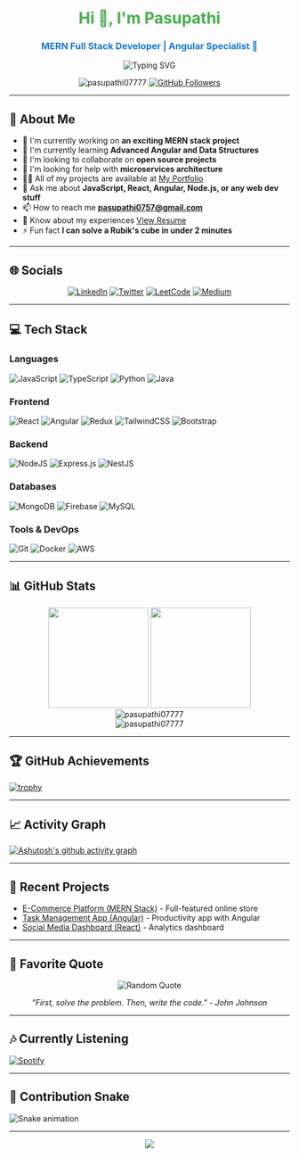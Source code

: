 <h1 align="center" style="color: #4CAF50; font-weight: bold; text-shadow: 2px 2px 4px rgba(0,0,0,0.1);">Hi 👋, I'm Pasupathi</h1>
<h3 align="center" style="color: #1976D2; font-weight: bold;">MERN Full Stack Developer | Angular Specialist 🚀</h3>

<p align="center">
  <img src="https://readme-typing-svg.herokuapp.com?color=36BCF7&size=24&center=true&vCenter=true&lines=Full+Stack+Developer;Angular+Expert;Problem+Solver;Lifelong+Learner;Open+to+Opportunities" alt="Typing SVG" />
</p>

<p align="center">
  <img src="https://komarev.com/ghpvc/?username=pasupathi07777&label=Profile%20views&color=0e75b6&style=flat" alt="pasupathi07777" /> 
  <a href="https://github.com/pasupathi07777?tab=followers"><img src="https://img.shields.io/github/followers/pasupathi07777?label=Followers&style=social" alt="GitHub Followers"></a>
</p>

---

## 🌟 About Me
- 🔭 I'm currently working on **an exciting MERN stack project**
- 🌱 I'm currently learning **Advanced Angular and Data Structures**
- 👯 I'm looking to collaborate on **open source projects**
- 🤝 I'm looking for help with **microservices architecture**
- 👨‍💻 All of my projects are available at [My Portfolio](https://pasupathi07777-portfolio.netlify.app/)
- 💬 Ask me about **JavaScript, React, Angular, Node.js, or any web dev stuff**
- 📫 How to reach me **pasupathi0757@gmail.com**
- 📄 Know about my experiences [View Resume](https://pasupathi07777-portfolio.netlify.app/resume)
- ⚡ Fun fact **I can solve a Rubik's cube in under 2 minutes**

---

## 🌐 Socials
<p align="center">
  <a href="https://linkedin.com/in/pasupathi07777" target="_blank"><img src="https://img.shields.io/badge/LinkedIn-0077B5?style=for-the-badge&logo=linkedin&logoColor=white" alt="LinkedIn"/></a>
  <a href="https://twitter.com/pasupathi07777" target="_blank"><img src="https://img.shields.io/badge/Twitter-1DA1F2?style=for-the-badge&logo=twitter&logoColor=white" alt="Twitter"/></a>
  <a href="https://leetcode.com/pasupathi07777" target="_blank"><img src="https://img.shields.io/badge/-LeetCode-FFA116?style=for-the-badge&logo=LeetCode&logoColor=black" alt="LeetCode"/></a>
  <a href="https://medium.com/@pasupathi0757" target="_blank"><img src="https://img.shields.io/badge/Medium-12100E?style=for-the-badge&logo=medium&logoColor=white" alt="Medium"/></a>
</p>

---

## 💻 Tech Stack
### Languages
![JavaScript](https://img.shields.io/badge/javascript-%23323330.svg?style=for-the-badge&logo=javascript&logoColor=%23F7DF1E)
![TypeScript](https://img.shields.io/badge/typescript-%23007ACC.svg?style=for-the-badge&logo=typescript&logoColor=white)
![Python](https://img.shields.io/badge/python-3670A0?style=for-the-badge&logo=python&logoColor=ffdd54)
![Java](https://img.shields.io/badge/java-%23ED8B00.svg?style=for-the-badge&logo=openjdk&logoColor=white)

### Frontend
![React](https://img.shields.io/badge/react-%2320232a.svg?style=for-the-badge&logo=react&logoColor=%2361DAFB)
![Angular](https://img.shields.io/badge/angular-%23DD0031.svg?style=for-the-badge&logo=angular&logoColor=white)
![Redux](https://img.shields.io/badge/redux-%23593d88.svg?style=for-the-badge&logo=redux&logoColor=white)
![TailwindCSS](https://img.shields.io/badge/tailwindcss-%2338B2AC.svg?style=for-the-badge&logo=tailwind-css&logoColor=white)
![Bootstrap](https://img.shields.io/badge/bootstrap-%238511FA.svg?style=for-the-badge&logo=bootstrap&logoColor=white)

### Backend
![NodeJS](https://img.shields.io/badge/node.js-6DA55F?style=for-the-badge&logo=node.js&logoColor=white)
![Express.js](https://img.shields.io/badge/express.js-%23404d59.svg?style=for-the-badge&logo=express&logoColor=%2361DAFB)
![NestJS](https://img.shields.io/badge/nestjs-%23E0234E.svg?style=for-the-badge&logo=nestjs&logoColor=white)

### Databases
![MongoDB](https://img.shields.io/badge/MongoDB-%234ea94b.svg?style=for-the-badge&logo=mongodb&logoColor=white)
![Firebase](https://img.shields.io/badge/Firebase-039BE5?style=for-the-badge&logo=Firebase&logoColor=white)
![MySQL](https://img.shields.io/badge/mysql-%2300f.svg?style=for-the-badge&logo=mysql&logoColor=white)

### Tools & DevOps
![Git](https://img.shields.io/badge/git-%23F05033.svg?style=for-the-badge&logo=git&logoColor=white)
![Docker](https://img.shields.io/badge/docker-%230db7ed.svg?style=for-the-badge&logo=docker&logoColor=white)
![AWS](https://img.shields.io/badge/AWS-%23FF9900.svg?style=for-the-badge&logo=amazon-aws&logoColor=white)

---

## 📊 GitHub Stats
<div align="center">
  <img height="180em" src="https://github-readme-stats.vercel.app/api?username=pasupathi07777&show_icons=true&theme=radical&include_all_commits=true&count_private=true"/>
  <img height="180em" src="https://github-readme-stats.vercel.app/api/top-langs/?username=pasupathi07777&layout=compact&langs_count=8&theme=radical"/>
</div>

<div align="center">
  <img src="https://github-readme-streak-stats.herokuapp.com/?user=pasupathi07777&theme=radical" alt="pasupathi07777" />
</div>

<div align="center">
  <img src="https://github-profile-trophy.vercel.app/?username=pasupathi07777&theme=radical&no-frame=true&row=1&column=7" alt="pasupathi07777" />
</div>

---

## 🏆 GitHub Achievements
[![trophy](https://github-profile-trophy.vercel.app/?username=pasupathi07777&theme=onedark)](https://github.com/ryo-ma/github-profile-trophy)

---

## 📈 Activity Graph
[![Ashutosh's github activity graph](https://github-readme-activity-graph.vercel.app/graph?username=pasupathi07777&theme=react-dark)](https://github.com/ashutosh00710/github-readme-activity-graph)

---

## 🎯 Recent Projects
<!-- START: Projects -->
- [E-Commerce Platform (MERN Stack)](https://github.com/pasupathi07777/ecommerce-mern) - Full-featured online store
- [Task Management App (Angular)](https://github.com/pasupathi07777/task-manager-angular) - Productivity app with Angular
- [Social Media Dashboard (React)](https://github.com/pasupathi07777/social-media-dashboard) - Analytics dashboard
<!-- END: Projects -->

---

## 💬 Favorite Quote
<p align="center">
  <img src="https://quotes-github-readme.vercel.app/api?type=horizontal&theme=radical" alt="Random Quote"/>
</p>

<p align="center">
  <em>"First, solve the problem. Then, write the code." - John Johnson</em>
</p>

---

## 🎶 Currently Listening
[![Spotify](https://novatorem-git-master-pasupathi07777.vercel.app/api/spotify)](https://open.spotify.com/user/pasupathi07777)

---

## 🐍 Contribution Snake
![Snake animation](https://github.com/pasupathi07777/pasupathi07777/blob/output/github-contribution-grid-snake.svg)

---

<p align="center">
  <img src="https://capsule-render.vercel.app/api?type=waving&color=gradient&height=60&section=footer"/>
</p>

